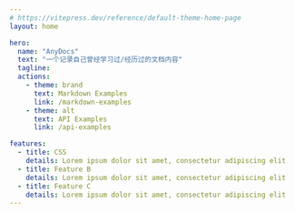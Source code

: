 ```yaml
---
# https://vitepress.dev/reference/default-theme-home-page
layout: home

hero:
  name: "AnyDocs"
  text: "一个记录自己曾经学习过/经历过的文档内容"
  tagline:
  actions:
    - theme: brand
      text: Markdown Examples
      link: /markdown-examples
    - theme: alt
      text: API Examples
      link: /api-examples

features:
  - title: CSS
    details: Lorem ipsum dolor sit amet, consectetur adipiscing elit
  - title: Feature B
    details: Lorem ipsum dolor sit amet, consectetur adipiscing elit
  - title: Feature C
    details: Lorem ipsum dolor sit amet, consectetur adipiscing elit
---
```

